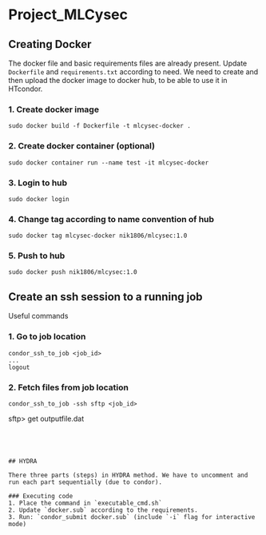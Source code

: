 # Project_MLCysec

## Creating Docker

The docker file and basic requirements files are already present. Update `Dockerfile` and `requirements.txt` according to need.
We need to create and then upload the docker image to docker hub, to be able to use it in HTcondor.

### 1. Create docker image
```
sudo docker build -f Dockerfile -t mlcysec-docker .
```

### 2. Create docker container (optional)
```
sudo docker container run --name test -it mlcysec-docker
```

### 3. Login to hub
```
sudo docker login
```

### 4. Change tag according to name convention of hub
```
sudo docker tag mlcysec-docker nik1806/mlcysec:1.0
```

### 5. Push to hub
```
sudo docker push nik1806/mlcysec:1.0
```

## Create an ssh session to a running job
Useful commands

### 1. Go to job location
```
condor_ssh_to_job <job_id>
...
logout
```
### 2. Fetch files from job location
```
condor_ssh_to_job -ssh sftp <job_id>
```
sftp> get outputfile.dat
```




## HYDRA    

There three parts (steps) in HYDRA method. We have to uncomment and run each part sequentially (due to condor).

### Executing code
1. Place the command in `executable_cmd.sh`
2. Update `docker.sub` according to the requirements.
3. Run: `condor_submit docker.sub` (include `-i` flag for interactive mode) 
